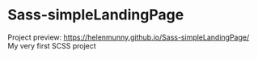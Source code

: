 # Sass-simpleLandingPage

Project preview: https://helenmunny.github.io/Sass-simpleLandingPage/  <br>
My very first SCSS project
